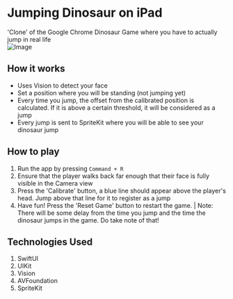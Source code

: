# Jumping Dinosaur on iPad
'Clone' of the Google Chrome Dinosaur Game where you have to actually jump in real life  
![Image](https://assets.ethanchew.com/jumpingdino)

## How it works
- Uses Vision to detect your face  
- Set a position where you will be standing (not jumping yet)  
- Every time you jump, the offset from the calibrated position is calculated. If it is above a certain threshold, it will be considered as a jump  
- Every jump is sent to SpriteKit where you will be able to see your dinosaur jump

## How to play
1. Run the app by pressing `Command + R`  
2. Ensure that the player walks back far enough that their face is fully visible in the Camera view  
3. Press the 'Calibrate' button, a blue line should appear above the player's head. Jump above that line for it to register as a jump
4. Have fun! Press the 'Reset Game' button to restart the game.
| Note: There will be some delay from the time you jump and the time the dinosaur jumps in the game. Do take note of that!

## Technologies Used
1. SwiftUI  
2. UIKit  
3. Vision  
4. AVFoundation  
5. SpriteKit

